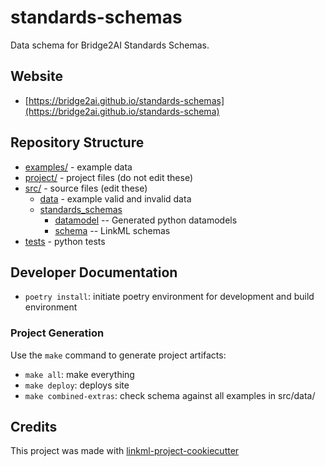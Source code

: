 # standards-schemas

Data schema for Bridge2AI Standards Schemas.

## Website

* [https://bridge2ai.github.io/standards-schemas](https://bridge2ai.github.io/standards-schema)

## Repository Structure

* [examples/](examples/) - example data
* [project/](project/) - project files (do not edit these)
* [src/](src/) - source files (edit these)
  * [data](src/data) - example valid and invalid data
  * [standards_schemas](src/standards_schemas)
    * [datamodel](src/standards_schemas/datamodel) -- Generated python datamodels
    * [schema](src/standards_schemas/schema) -- LinkML schemas
* [tests](tests/) - python tests

## Developer Documentation

* `poetry install`: initiate poetry environment for development and build environment

### Project Generation

Use the `make` command to generate project artifacts:

* `make all`: make everything
* `make deploy`: deploys site
* `make combined-extras`: check schema against all examples in src/data/

## Credits

This project was made with [linkml-project-cookiecutter](https://github.com/linkml/linkml-project-cookiecutter)
